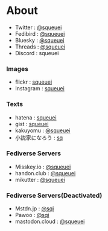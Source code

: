 # About

-   Twitter : [\@squeuei](https://twitter.com/squeuei)
-   Fedibird : [\@squeuei](https://fedibird.com/@squeuei)
-   Bluesky : [\@squeuei](https://bsky.app/profile/squeuei.bsky.social)
-   Threads : [\@squeuei](https://www.threads.net/@squeuei)
-   Discord : squeuei

### Images

-   flickr : [squeuei](http://flickr.com/photos/squeuei/)
-   Instagram : [squeuei](https://www.instagram.com/squeuei/)

### Texts

-   hatena : [squeuei](https://profile.hatena.ne.jp/squeuei/)
-   gist : [squeuei](http://gist.github.com/squeuei)
-   kakuyomu : [\@squeuei](https://kakuyomu.jp/users/squeuei)
-   小説家になろう : [sq](https://mypage.syosetu.com/870370/)

### Fediverse Servers

-   Misskey.io : [\@squeuei](https://misskey.io/@squeuei)
-   handon.club : [\@squeuei](https://handon.club/@squeuei)
-   mikutter : [\@squeuei](https://social.mikutter.hachune.net/@squeuei)

### Fediverse Servers(Deactivated)

-   Mstdn.jp : [\@sqi](https://mstdn.jp/@sqi)
-   Pawoo : [\@sqi](https://pawoo.net/@sqi)
-   mastodon.cloud : [\@squeuei](https://mastodon.cloud/@squeuei)
